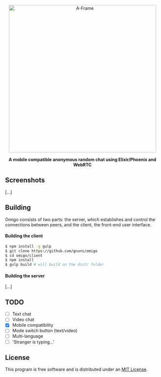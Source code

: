 <p align="center"><img width="480" alt="A-Frame" src="http://i.imgur.com/0Rjl4RZ.png"></p>

<p align="center"><b>A mobile compatible anonymous random chat using Elixir/Phoenix and WebRTC</b></p>

## Screenshots
[...]
## Building
Omigo consists of two parts: the server, which establishes and control the connections between peers, and the client, the front-end user interface.

#### Building the client

```sh
$ npm install -g gulp
$ git clone https://github.com/gnuns/omigo
$ cd omigo/client
$ npm install
$ gulp build # will build on the dist/ folder
```

#### Building the server
[...]

## TODO
- [ ] Text chat               
- [ ] Video chat
- [X] Mobile compatibility
- [ ] Mode switch button (text/video)
- [ ] Multi-language
- [ ] 'Stranger is typing...'

## License

This program is free software and is distributed under an [MIT License](LICENSE).
